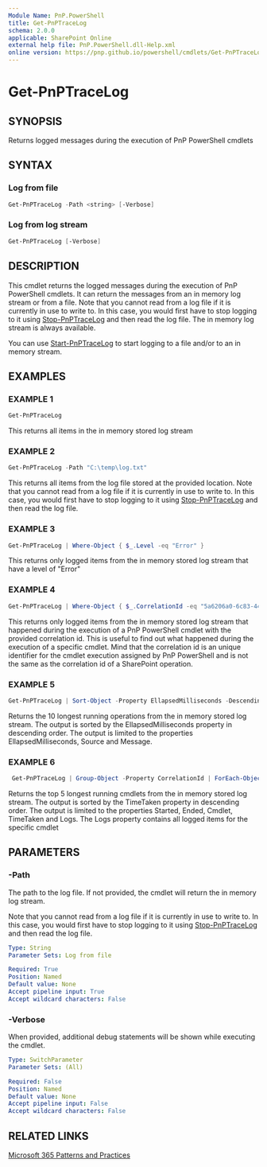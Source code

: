 ```yaml
---
Module Name: PnP.PowerShell
title: Get-PnPTraceLog
schema: 2.0.0
applicable: SharePoint Online
external help file: PnP.PowerShell.dll-Help.xml
online version: https://pnp.github.io/powershell/cmdlets/Get-PnPTraceLog.html
---
```

 
# Get-PnPTraceLog

## SYNOPSIS
Returns logged messages during the execution of PnP PowerShell cmdlets

## SYNTAX

### Log from file

```powershell
Get-PnPTraceLog -Path <string> [-Verbose]
```
### Log from log stream

```powershell
Get-PnPTraceLog [-Verbose]
```

## DESCRIPTION
This cmdlet returns the logged messages during the execution of PnP PowerShell cmdlets. It can return the messages from an in memory log stream or from a file. Note that you cannot read from a log file if it is currently in use to write to. In this case, you would first have to stop logging to it using [Stop-PnPTraceLog](Stop-PnPTraceLog.md) and then read the log file. The in memory log stream is always available.

You can use [Start-PnPTraceLog](Start-PnPTraceLog.md) to start logging to a file and/or to an in memory stream.

## EXAMPLES

### EXAMPLE 1
```powershell
Get-PnPTraceLog
```

This returns all items in the in memory stored log stream

### EXAMPLE 2
```powershell
Get-PnPTraceLog -Path "C:\temp\log.txt"
```

This returns all items from the log file stored at the provided location. Note that you cannot read from a log file if it is currently in use to write to. In this case, you would first have to stop logging to it using [Stop-PnPTraceLog](Stop-PnPTraceLog.md) and then read the log file.

### EXAMPLE 3
```powershell
Get-PnPTraceLog | Where-Object { $_.Level -eq "Error" }
```

This returns only logged items from the in memory stored log stream that have a level of "Error"

### EXAMPLE 4
```powershell
Get-PnPTraceLog | Where-Object { $_.CorrelationId -eq "5a6206a0-6c83-4446-9d1b-38c14f93cb60" }
```

This returns only logged items from the in memory stored log stream that happened during the execution of a PnP PowerShell cmdlet with the provided correlation id. This is useful to find out what happened during the execution of a specific cmdlet. Mind that the correlation id is an unique identifier for the cmdlet execution assigned by PnP PowerShell and is not the same as the correlation id of a SharePoint operation.

### EXAMPLE 5
```powershell
Get-PnPTraceLog | Sort-Object -Property EllapsedMilliseconds -Descending -Top 10 | Select EllapsedMilliseconds, Source, Message
```

Returns the 10 longest running operations from the in memory stored log stream. The output is sorted by the EllapsedMilliseconds property in descending order. The output is limited to the properties EllapsedMilliseconds, Source and Message.

### EXAMPLE 6
```powershell
 Get-PnPTraceLog | Group-Object -Property CorrelationId | ForEach-Object { [pscustomobject]@{ Started = $_.Group[0].TimeStamp; Ended = ($_.Group | Select -Last 1).TimeStamp; Cmdlet = $_.Group[0].Source; TimeTaken = ($_.Group | Measure-Object -Property EllapsedMilliseconds -Sum).Sum; Logs = $_.Group }} | Sort-Object -Property TimeTaken -Descending -Top 5
```

Returns the top 5 longest running cmdlets from the in memory stored log stream. The output is sorted by the TimeTaken property in descending order. The output is limited to the properties Started, Ended, Cmdlet, TimeTaken and Logs. The Logs property contains all logged items for the specific cmdlet

## PARAMETERS

### -Path
The path to the log file. If not provided, the cmdlet will return the in memory log stream.

Note that you cannot read from a log file if it is currently in use to write to. In this case, you would first have to stop logging to it using [Stop-PnPTraceLog](Stop-PnPTraceLog.md) and then read the log file.

```yaml
Type: String
Parameter Sets: Log from file

Required: True
Position: Named
Default value: None
Accept pipeline input: True
Accept wildcard characters: False
```

### -Verbose
When provided, additional debug statements will be shown while executing the cmdlet.

```yaml
Type: SwitchParameter
Parameter Sets: (All)

Required: False
Position: Named
Default value: None
Accept pipeline input: False
Accept wildcard characters: False
```

## RELATED LINKS

[Microsoft 365 Patterns and Practices](https://aka.ms/m365pnp)